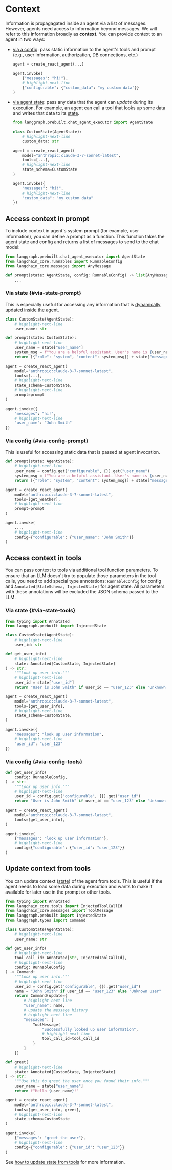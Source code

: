 # Context

Information is propagagated inside an agent via a list of messages. However, agents need access to information beyond messages. We will refer to this information broadly as **context**. You can provide context to an agent in two ways:

- [via a config](#context-passing-via-config): pass static information to the agent's tools and prompt (e.g., user information, authorization, DB connections, etc.)

    ```python
    agent = create_react_agent(...)

    agent.invoke(
        {"messages": "hi!"},
        # highlight-next-line
        {"configurable": {"custom_data": "my custom data"}}
    )
    ```

- [via agent state](#context-passing-via-state): pass any data that the agent can *update* during its execution. For example, an agent can call a tool that looks up some data and writes that data to its [state](../concepts/low_level.md#state).

    ```python
    from langgraph.prebuilt.chat_agent_executor import AgentState

    class CustomState(AgentState):
        # highlight-next-line
        custom_data: str

    agent = create_react_agent(
        model="anthropic:claude-3-7-sonnet-latest",
        tools=[...],
        # highlight-next-line
        state_schema=CustomState
    )

    agent.invoke({
        "messages": "hi!",
        # highlight-next-line
        "custom_data": "my custom data"
    })
    ```

## Access context in prompt

To include context in agent's system prompt (for example, user information), you can define a prompt as a function. This function takes the agent state and config and returns a list of messages to send to the chat model:

```python
from langgraph.prebuilt.chat_agent_executor import AgentState
from langchain_core.runnables import RunnableConfig
from langchain_core.messages import AnyMessage

def prompt(state: AgentState, config: RunnableConfig) -> list[AnyMessage]:
    ...
```

### Via state {#via-state-prompt}

This is especially useful for accessing any information that is [dynamically updated inside the agent](#update-context-from-tools).

```python
class CustomState(AgentState):
    # highlight-next-line
    user_name: str

def prompt(state: CustomState):
    # highlight-next-line
    user_name = state["user_name"]
    system_msg = f"You are a helpful assistant. User's name is {user_name}"
    return [{"role": "system", "content": system_msg}] + state["messages"]

agent = create_react_agent(
    model="anthropic:claude-3-7-sonnet-latest",
    tools=[...],
    # highlight-next-line
    state_schema=CustomState,
    # highlight-next-line
    prompt=prompt
)

agent.invoke({
    "messages": "hi!",
    # highlight-next-line
    "user_name": "John Smith"
})
```

### Via config {#via-config-prompt}

This is useful for accessing static data that is passed at agent invocation.

```python
def prompt(state: AgentState):
    # highlight-next-line
    user_name = config.get("configurable", {}).get("user_name")
    system_msg = f"You are a helpful assistant. User's name is {user_name}"
    return [{"role": "system", "content": system_msg}] + state["messages"]

agent = create_react_agent(
    model="anthropic:claude-3-7-sonnet-latest",
    tools=[get_weather],
    # highlight-next-line
    prompt=prompt
)

agent.invoke(
    ...,
    # highlight-next-line
    config={"configurable": {"user_name": "John Smith"}}
)
```

## Access context in tools

You can pass context to tools via additional tool function parameters. To ensure that an LLM doesn't try 
to populate those parameters in the tool calls, you need to add special type annotations: 
`RunnableConfig` for config and `Annotated[StateSchema, InjectedState]` for agent state. All parameters with these annotations will be excluded the JSON schema passed to the LLM.

### Via state {#via-state-tools}

```python
from typing import Annotated
from langgraph.prebuilt import InjectedState

class CustomState(AgentState):
    # highlight-next-line
    user_id: str

def get_user_info(
    # highlight-next-line
    state: Annotated[CustomState, InjectedState]
) -> str:
    """Look up user info."""
    # highlight-next-line
    user_id = state["user_id"]
    return "User is John Smith" if user_id == "user_123" else "Unknown user"

agent = create_react_agent(
    model="anthropic:claude-3-7-sonnet-latest",
    tools=[get_user_info],
    # highlight-next-line
    state_schema=CustomState,
)

agent.invoke({
    "messages": "look up user information",
    # highlight-next-line
    "user_id": "user_123"
})
```

### Via config {#via-config-tools}

```python
def get_user_info(
    config: RunnableConfig,
) -> str:
    """Look up user info."""
    # highlight-next-line
    user_id = config.get("configurable", {}).get("user_id")
    return "User is John Smith" if user_id == "user_123" else "Unknown user"

agent = create_react_agent(
    model="anthropic:claude-3-7-sonnet-latest",
    tools=[get_user_info],
)

agent.invoke(
    {"messages": "look up user information"},
    # highlight-next-line
    config={"configurable": {"user_id": "user_123"}}
)
```

## Update context from tools

You can update context ([state](../concepts/low_level.md#state)) of the agent from tools. This is useful if the agent needs to load some data during execution and wants to make it available for later use in the prompt or other tools.

```python
from typing import Annotated
from langchain_core.tools import InjectedToolCallId
from langchain_core.messages import ToolMessage
from langgraph.prebuilt import InjectedState
from langgraph.types import Command

class CustomState(AgentState):
    # highlight-next-line
    user_name: str

def get_user_info(
    # highlight-next-line
    tool_call_id: Annotated[str, InjectedToolCallId],
    # highlight-next-line
    config: RunnableConfig
) -> Command:
    """Look up user info."""
    # highlight-next-line
    user_id = config.get("configurable", {}).get("user_id")
    name = "John Smith" if user_id == "user_123" else "Unknown user"
    return Command(update={
        # highlight-next-line
        "user_name": name,
        # update the message history
        # highlight-next-line
        "messages": [
            ToolMessage(
                "Successfully looked up user information",
                # highlight-next-line
                tool_call_id=tool_call_id
            )
        ]
    })

def greet(
    # highlight-next-line
    state: Annotated[CustomState, InjectedState]
) -> str:
    """Use this to greet the user once you found their info."""
    user_name = state["user_name"]
    return f"Hello {user_name}!"

agent = create_react_agent(
    model="anthropic:claude-3-7-sonnet-latest",
    tools=[get_user_info, greet],
    # highlight-next-line
    state_schema=CustomState
)

agent.invoke(
    {"messages": "greet the user"},
    # highlight-next-line
    config={"configurable": {"user_id": "user_123"}}
)
```

See [how to update state from tools](../how-tos/update-state-from-tools.ipynb) for more information.